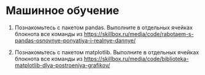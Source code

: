 # Машинное обучение
1) Познакомьтесь с пакетом pandas. Выполните в отдельных ячейках блокнота все команды из
https://skillbox.ru/media/code/rabotaem-s-pandas-osnovnye-ponyatiya-i-realnye-dannye/

2) Познакомьтесь с пакетом matplotlib. Выполните в отдельных ячейках блокнота все команды из
https://skillbox.ru/media/code/biblioteka-matplotlib-dlya-postroeniya-grafikov/
